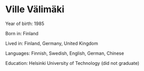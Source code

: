 # Ville Välimäki

Year of birth: 1985

Born in: Finland

Lived in: Finland, Germany, United Kingdom

Languages: Finnish, Swedish, English, German, Chinese

Education: Helsinki University of Technology (did not graduate)
